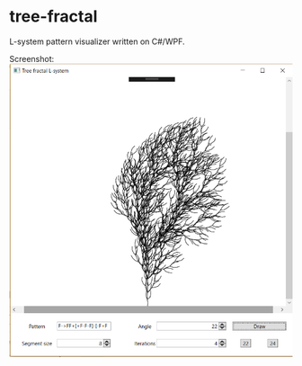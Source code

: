 # tree-fractal

L-system pattern visualizer written on C#/WPF.

Screenshot:
![Screenshot](/Screenshot.png)
